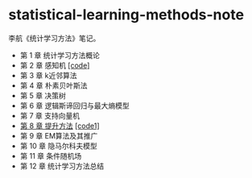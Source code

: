 # statistical-learning-methods-note
李航《统计学习方法》笔记。

* 第 1 章 统计学习方法概论
* 第 2 章 感知机 [\[code\]](./chapter_2_perceptron/Perceptron.py)
* 第 3 章 k近邻算法
* 第 4 章 朴素贝叶斯法
* 第 5 章 决策树
* 第 6 章 逻辑斯谛回归与最大熵模型
* 第 7 章 支持向量机
* [第 8 章 提升方法](./chapter_8_boosting/AdaBoost.md) [\[code1\]](./chapter_8_boosting/Adaboost.py)
* 第 9 章 EM算法及其推广
* 第 10 章 隐马尔科夫模型
* 第 11 章 条件随机场
* 第 12 章 统计学习方法总结